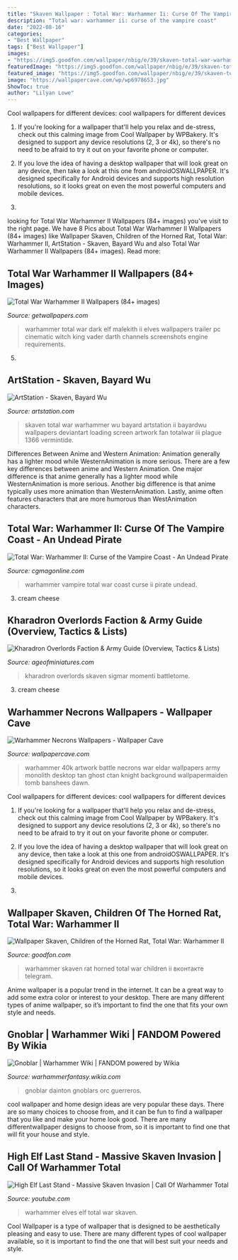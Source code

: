 ```yaml
---
title: "Skaven Wallpaper : Total War: Warhammer Ii: Curse Of The Vampire Coast"
description: "Total war: warhammer ii: curse of the vampire coast"
date: "2022-08-16"
categories:
- "Best Wallpaper"
tags: ["Best Wallpaper"]
images:
- "https://img5.goodfon.com/wallpaper/nbig/e/39/skaven-total-war-warhammer-ii-children-of-the-horned-rat-det.jpg"
featuredImage: "https://img5.goodfon.com/wallpaper/nbig/e/39/skaven-total-war-warhammer-ii-children-of-the-horned-rat-det.jpg"
featured_image: "https://img5.goodfon.com/wallpaper/nbig/e/39/skaven-total-war-warhammer-ii-children-of-the-horned-rat-det.jpg"
image: "https://wallpapercave.com/wp/wp6978653.jpg"
ShowToc: true
author: "Lilyan Lowe"
---
```



Cool wallpapers for different devices:
cool wallpapers for different devices 

1. If you're looking for a wallpaper that'll help you relax and de-stress, check out this calming image from Cool Wallpaper by WPBakery. It's designed to support any device resolutions (2, 3 or 4k), so there's no need to be afraid to try it out on your favorite phone or computer.

2. If you love the idea of having a desktop wallpaper that will look great on any device, then take a look at this one from androidOSWALLPAPER. It's designed specifically for Android devices and supports high resolution resolutions, so it looks great on even the most powerful computers and mobile devices.

3.

	

		
looking for Total War Warhammer II Wallpapers (84+ images) you've visit to the right page. We have 8 Pics about Total War Warhammer II Wallpapers (84+ images) like Wallpaper Skaven, Children of the Horned Rat, Total War: Warhammer II, ArtStation - Skaven, Bayard Wu and also Total War Warhammer II Wallpapers (84+ images). Read more:
		
    
## Total War Warhammer II Wallpapers (84+ Images)

<img loading=lazy src="http://getwallpapers.com/wallpaper/full/8/c/a/931565-widescreen-total-war-warhammer-ii-wallpapers-1920x1080-free-download.jpg" onerror="this.onerror=null;this.src='https://tse1.mm.bing.net/th?id=OIP.kJzn7hIyHegLM_WQOn67PAHaEK&amp;pid=15.1';" alt="Total War Warhammer II Wallpapers (84+ images)">

_Source: getwallpapers.com_

>warhammer total war dark elf malekith ii elves wallpapers trailer pc cinematic witch king vader darth channels screenshots engine requirements. 

	

5.

    
## ArtStation - Skaven, Bayard Wu

<img loading=lazy src="https://cdnb.artstation.com/p/assets/images/images/007/616/873/large/bayard-wu-skaven.jpg?1507362885" onerror="this.onerror=null;this.src='https://tse2.mm.bing.net/th?id=OIP.ntXxvMM2oIduMcjuEvMVBwHaE1&amp;pid=15.1';" alt="ArtStation - Skaven, Bayard Wu">

_Source: artstation.com_

>skaven total war warhammer wu bayard artstation ii bayardwu wallpapers deviantart loading screen artwork fan totalwar iii plague 1366 vermintide. 

	

Differences Between Anime and Western Animation: Animation generally has a lighter mood while WesternAnimation is more serious.
There are a few key differences between anime and Western Animation. One major difference is that anime generally has a lighter mood while WesternAnimation is more serious. Another big difference is that anime typically uses more animation than WesternAnimation. Lastly, anime often features characters that are more humorous than WestAnimation characters.

    
## Total War: Warhammer II: Curse Of The Vampire Coast - An Undead Pirate

<img loading=lazy src="https://cdn.cgmagonline.com/wp-content/uploads/2018/11/total-war-warhammer-ii-curse-of-the-vampire-coast.jpg" onerror="this.onerror=null;this.src='https://tse3.mm.bing.net/th?id=OIP.MUXBiirZjD96ClHw-1UXDwHaEK&amp;pid=15.1';" alt="Total War: Warhammer II: Curse of the Vampire Coast - An Undead Pirate">

_Source: cgmagonline.com_

>warhammer vampire total war coast curse ii pirate undead. 

	

3. cream cheese 

    
## Kharadron Overlords Faction &amp; Army Guide (Overview, Tactics &amp; Lists)

<img loading=lazy src="https://ageofminiatures.com/wp-content/uploads/2020/06/Kharadron-Overlords-artwork-6.jpg" onerror="this.onerror=null;this.src='https://tse2.mm.bing.net/th?id=OIP.F76ZTs6PEGYvBDogG1G7XwHaE0&amp;pid=15.1';" alt="Kharadron Overlords Faction &amp; Army Guide (Overview, Tactics &amp; Lists)">

_Source: ageofminiatures.com_

>kharadron overlords skaven sigmar momenti battletome. 

	

3. cream cheese 

    
## Warhammer Necrons Wallpapers - Wallpaper Cave

<img loading=lazy src="https://wallpapercave.com/wp/wp6978653.jpg" onerror="this.onerror=null;this.src='https://tse3.mm.bing.net/th?id=OIP.k_1Zi5XCUiI0lfRHQybxdwHaEu&amp;pid=15.1';" alt="Warhammer Necrons Wallpapers - Wallpaper Cave">

_Source: wallpapercave.com_

>warhammer 40k artwork battle necrons war eldar wallpapers army monolith desktop tan ghost ctan knight background wallpapermaiden tomb banshees dawn. 

	

Cool wallpapers for different devices:
cool wallpapers for different devices 

1. If you're looking for a wallpaper that'll help you relax and de-stress, check out this calming image from Cool Wallpaper by WPBakery. It's designed to support any device resolutions (2, 3 or 4k), so there's no need to be afraid to try it out on your favorite phone or computer.

2. If you love the idea of having a desktop wallpaper that will look great on any device, then take a look at this one from androidOSWALLPAPER. It's designed specifically for Android devices and supports high resolution resolutions, so it looks great on even the most powerful computers and mobile devices.

3.

    
## Wallpaper Skaven, Children Of The Horned Rat, Total War: Warhammer II

<img loading=lazy src="https://img5.goodfon.com/wallpaper/nbig/e/39/skaven-total-war-warhammer-ii-children-of-the-horned-rat-det.jpg" onerror="this.onerror=null;this.src='https://tse4.mm.bing.net/th?id=OIP.2T3v6UTaY54wS-N8JPFnbwHaEu&amp;pid=15.1';" alt="Wallpaper Skaven, Children of the Horned Rat, Total War: Warhammer II">

_Source: goodfon.com_

>warhammer skaven rat horned total war children ii вконтакте telegram. 

	

Anime wallpaper is a popular trend in the internet. It can be a great way to add some extra color or interest to your desktop. There are many different types of anime wallpaper, so it’s important to find the one that fits your own style and needs.

    
## Gnoblar | Warhammer Wiki | FANDOM Powered By Wikia

<img loading=lazy src="https://vignette.wikia.nocookie.net/warhammerfb/images/0/02/Warhammer_Gnoblar_Wallpaper.png/revision/latest?cb=20170104082156" onerror="this.onerror=null;this.src='https://tse1.mm.bing.net/th?id=OIP.dY5aeGnJW8qKy0ANecYxmAHaFJ&amp;pid=15.1';" alt="Gnoblar | Warhammer Wiki | FANDOM powered by Wikia">

_Source: warhammerfantasy.wikia.com_

>gnoblar dainton gnoblars orc guerreros. 

	

cool wallpaper and home design ideas are very popular these days. There are so many choices to choose from, and it can be fun to find a wallpaper that you like and make your home look good. There are many differentwallpaper designs to choose from, so it is important to find one that will fit your house and style.

    
## High Elf Last Stand - Massive Skaven Invasion | Call Of Warhammer Total

<img loading=lazy src="https://i.ytimg.com/vi/K0IG6J1VCbo/maxresdefault.jpg" onerror="this.onerror=null;this.src='https://tse3.mm.bing.net/th?id=OIP.7ASFEVfLt5KaBuHmuUB2SwHaEK&amp;pid=15.1';" alt="High Elf Last Stand - Massive Skaven Invasion | Call Of Warhammer Total">

_Source: youtube.com_

>warhammer elves elf total war skaven. 

	

Cool Wallpaper is a type of wallpaper that is designed to be aesthetically pleasing and easy to use. There are many different types of cool wallpaper available, so it is important to find the one that will best suit your needs and style.

